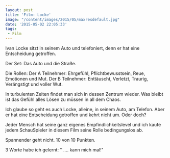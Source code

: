 ```yaml
---
layout: post
title: 'Film: Locke'
image: "/content/images/2015/05/maxresdefault.jpg"
date: '2015-05-02 22:05:33'
tags:
 - Film
---
```


Ivan Locke sitzt in seinem Auto und telefoniert, denn er hat eine Entscheidung getroffen. 

Der Set: 
Das Auto und die Straße. 

Die Rollen:
Der A Teilnehmer: Ehrgefühl, Pflichtbewusstsein, Reue, Emotionen und Mut. 
Der B Teilnehmer: Enttäuscht, Verletzt, Traurig, Verängstigt und voller Wut.

In turbulenten Zeiten findet man sich in dessen Zentrum wieder.
Was bleibt ist das Gefühl alles Lösen zu müssen in all dem Chaos.

Ich glaube so geht es auch Locke, alleine, in seinem Auto, am Telefon.
Aber er hat eine Entscheidung getroffen und kehrt nicht um. Oder doch?

Jeder Mensch hat seine ganz eigenes Empfindlichkeitslevel und ich kaufe jedem SchauSpieler in diesem Film seine Rolle bedingungslos ab.

Spannender geht nicht.
10 von 10 Punkten.

3 Worte habe ich gelernt: " .... kann mich mal!"



